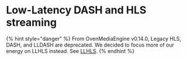 # Low-Latency DASH and HLS streaming

{% hint style="danger" %}
From OvenMediaEngine v0.14.0, Legacy HLS, DASH, and LLDASH are deprecated. We decided to focus more of our energy on LLHLS instead. See [LLHLS](low-latency-hls.md).
{% endhint %}
